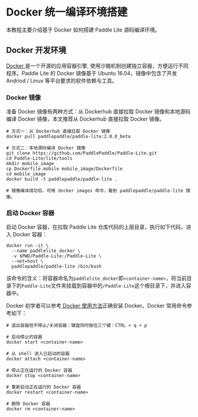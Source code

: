 
# Docker 统一编译环境搭建

本教程主要介绍基于 Docker 如何搭建 Paddle Lite 源码编译环境。


## Docker 开发环境

[ Docker ](https://www.docker.com/) 是一个开源的应用容器引擎, 使用沙箱机制创建独立容器，方便运行不同程序。Paddle Lite 的 Docker 镜像基于 Ubuntu 16.04，镜像中包含了开发 Andriod / Linux 等平台要求的软件依赖与工具。

### Docker 镜像

准备 Docker 镜像有两种方式：从 Dockerhub 直接拉取 Docker 镜像和本地源码编译 Docker 镜像，本文推荐从 Dockerhub 直接拉取 Docker 镜像。

```shell
# 方式一：从 Dockerhub 直接拉取 Docker 镜像
docker pull paddlepaddle/paddle-lite:2.0.0_beta

# 方式二：本地源码编译 Docker 镜像
git clone https://github.com/PaddlePaddle/Paddle-Lite.git
cd Paddle-Lite/lite/tools
mkdir mobile_image
cp Dockerfile.mobile mobile_image/Dockerfile
cd mobile_image
docker build -t paddlepaddle/paddle-lite .

# 镜像编译成功后，可用 docker images 命令，看到 paddlepaddle/paddle-lite 镜像。
```

### 启动 Docker 容器

启动 Docker 容器，在拉取 Paddle Lite 仓库代码的上层目录，执行如下代码，进入 Docker 容器：

```shell
docker run -it \
  --name paddlelite_docker \
  -v $PWD/Paddle-Lite:/Paddle-Lite \
  --net=host \
  paddlepaddle/paddle-lite /bin/bash
```

该命令的含义：将容器命名为`paddlelite_docker`即`<container-name>`，将当前目录下的`Paddle-Lite`文件夹挂载到容器中的`/Paddle-Lite`这个根目录下，并进入容器中。

Docker 初学者可以参考[ Docker 使用方法](https://thenewstack.io/docker-station-part-one-essential-docker-concepts-tools-terminology/)正确安装 Docker。Docker 常用命令参考如下：

```shell
# 退出容器但不停止/关闭容器：键盘同时按住三个键：CTRL + q + p

# 启动停止的容器
docker start <container-name>

# 从 shell 进入已启动的容器
docker attach <container-name>

# 停止正在运行的 Docker 容器
docker stop <container-name>

# 重新启动正在运行的 Docker 容器
docker restart <container-name>

# 删除 Docker 容器
docker rm <container-name>
```
